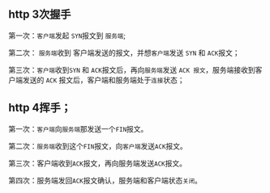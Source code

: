 ## http 3次握手

第一次：`客户端`发起 `SYN`报文到 `服务端`;

第二次： `服务端`收到 客户端发送的报文，并想`客户端`发送 `SYN` 和 `ACK`报文；

第三次：`客户端`收到`SYN` 和 `ACK`报文后，再向`服务端`发送 `ACK 报文`，服务端接收到客户端发送的 `ACK` 报文后，客户端和服务端处于`连接`状态；

## http 4挥手；

第一次：`客户端`向`服务端`那发送一个`FIN`报文。

第二次：`服务端`收到这个`FIN`报文，向`客户端`发送`ACK`报文。

第三次：客户端收到`ACK`报文，再向服务端发送`ACK`报文。

第四次：服务端发回`ACK`报文确认，服务端和客户端状态`关闭`。
